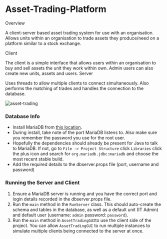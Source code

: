 # Asset-Trading-Platform

Overview

A client-server based asset trading system for use with an organisation. Allows units within an organisation to trade assets they produce/need on a platform similar to a stock exchange.

Client

The client is a simple interface that allows users within an organisation to buy and sell assets the unit they work within own. Admin users can also create new units, assets and users.
Server

Uses threads to allow multiple clients to connect simultaneously. Also performs the matching of trades and handles the connection to the database.

![asset-trading](https://user-images.githubusercontent.com/47819009/128789851-2fc53571-48a9-472a-8e0e-f744fe92c798.PNG)


### Database Info

- Install MariaDB from [this location](https://mariadb.org/download/).
- During install, take note of the port MariaDB listens to. Also make sure you remember the password you use for the root user.
- Hopefully the dependencies should already be present for Java to talk to MariaDB. If not, go to `File -> Project Structure` click `Libraries` click the plus icon and search for `org.mariadb.jdbc:mariadb` and choose the most recent stable build.
- Add the required details to the dbserver.props file (port, username and password)

### Running the Server and Client

1. Ensure a MariaDB server is running and you have the correct port and login details recorded in the dbserver.props file.
2. Run the ```main``` method in the ```RunServer``` class. This should auto-create the schema and tables in the database, as well as a default unit (IT Admin) and default user (username: ```admin``` password: ```password```).
3. Run the ```main``` method in ```AssetTradingGUI```to use the client side of the project.  You can allow ```AssetTradingGUI``` to run multiple instances to simulate multiple clients being connected to the server at once.
